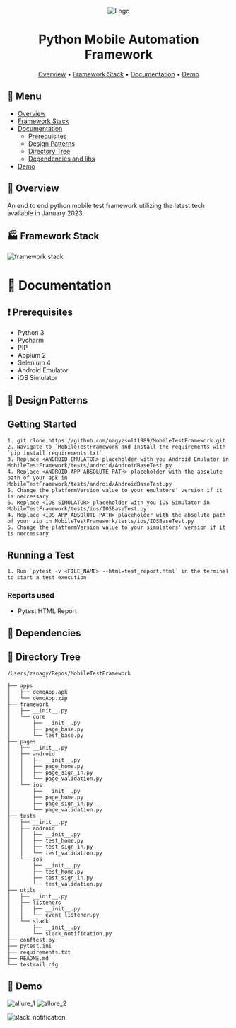 <div align="center">

![Logo](https://user-images.githubusercontent.com/12999800/214615365-86872ee9-1d11-42d0-91a6-bc4a6646d9af.jpeg)

# Python Mobile Automation Framework

[Overview](#scroll-overview)
•
[Framework Stack](#factory-framework-stack)
•
[Documentation](#blue_book-documentation)
•
[Demo](#dvd-demo)

</div>

## :bookmark_tabs: Menu

- [Overview](#scroll-overview)
- [Framework Stack](#factory-framework-stack)
- [Documentation](#blue_book-documentation)
    - [Prerequisites](#exclamation-prerequisites)
    - [Design Patterns](#rice_scene-design-patterns)
    - [Directory Tree](#open_file_folder-directory-tree)
    - [Dependencies and libs](#floppy_disk-dependencies)
- [Demo](#dvd-demo)

## :scroll: Overview

An end to end python mobile test framework utilizing the latest tech available in January 2023.

## :factory: Framework Stack

![framework stack](https://user-images.githubusercontent.com/12999800/214615298-6245117d-e794-4bda-a8ca-79d8319cfc09.png)

# :blue_book: Documentation

## :exclamation: Prerequisites

- Python 3
- Pycharm
- PIP
- Appium 2
- Selenium 4
- Android Emulator 
- iOS Simulator

## :rice_scene: Design Patterns


## Getting Started
```
1. git clone https://github.com/nagyzsolt1989/MobileTestFramework.git
2. Navigate to `MobileTestFramework`and install the requirements with `pip install requirements.txt`
3. Replace <ANDROID EMULATOR> placeholder with you Android Emulator in MobileTestFramework/tests/android/AndroidBaseTest.py
4. Replace <ANDROID APP ABSOLUTE PATH> placeholder with the absolute path of your apk in MobileTestFramework/tests/android/AndroidBaseTest.py
5. Change the platformVersion value to your emulators' version if it is neccessary
6. Replace <IOS SIMULATOR> placeholder with you iOS Simulator in MobileTestFramework/tests/ios/IOSBaseTest.py
4. Replace <IOS APP ABSOlUTE PATH> placeholder with the absolute path of your zip in MobileTestFramework/tests/ios/IOSBaseTest.py
5. Change the platformVersion value to your simulators' version if it is neccessary
```

## Running a Test
```
1. Run `pytest -v <FILE_NAME> --html=test_report.html` in the terminal to start a test execution
```

### Reports used
- Pytest HTML Report

## :floppy_disk: Dependencies

## :open_file_folder: Directory Tree
```
/Users/zsnagy/Repos/MobileTestFramework

├── apps
│   ├── demoApp.apk
│   └── demoApp.zip
├── framework
│   ├── __init__.py
│   └── core
│       ├── __init__.py
│       ├── page_base.py
│       └── test_base.py
├── pages
│   ├── __init__.py
│   ├── android
│   │   ├── __init__.py
│   │   ├── page_home.py
│   │   ├── page_sign_in.py
│   │   └── page_validation.py
│   └── ios
│       ├── __init__.py
│       ├── page_home.py
│       ├── page_sign_in.py
│       └── page_validation.py
├── tests
│   ├── __init__.py
│   ├── android
│   │   ├── __init__.py
│   │   ├── test_home.py
│   │   ├── test_sign_in.py
│   │   └── test_validation.py
│   └── ios
│       ├── __init__.py
│       ├── test_home.py
│       ├── test_sign_in.py
│       └── test_validation.py
├── utils
│   ├── __init__.py
│   ├── listeners
│   │   ├── __init__.py
│   │   └── event_listener.py
│   └── slack
│       ├── __init__.py
│       └── slack_notification.py
├── conftest.py
├── pytest.ini
├── requirements.txt
├── README.md
└── testrail.cfg
```

## :dvd: Demo

![allure_1](https://user-images.githubusercontent.com/12999800/214614068-72a6030c-2d98-4619-a1d4-e2f13acfe9ee.png)
![allure_2](https://user-images.githubusercontent.com/12999800/214614118-8d032d5e-cc06-4725-a8ce-45dddf24dbae.png)

![slack_notification](https://user-images.githubusercontent.com/12999800/214614189-450c08d2-967a-4654-85e5-6a321738a34c.png)
